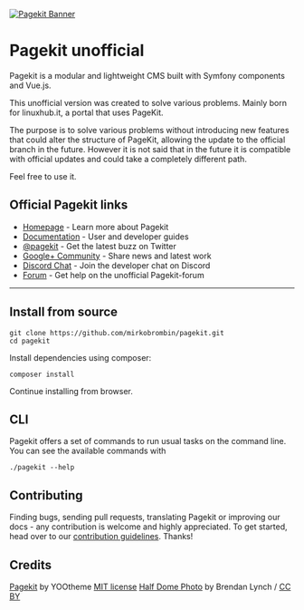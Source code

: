 [![Pagekit Banner](https://cloud.githubusercontent.com/assets/1716665/14317675/ba034b8c-fc09-11e5-81ed-f10f37d86ea5.png)](https://pagekit.com)

# Pagekit unofficial
Pagekit is a modular and lightweight CMS built with Symfony components and Vue.js.

This unofficial version was created to solve various problems. Mainly born for linuxhub.it, a portal that uses PageKit.

The purpose is to solve various problems without introducing new features that could alter the structure of PageKit, allowing the update to the official branch in the future. However it is not said that in the future it is compatible with official updates and could take a completely different path.

Feel free to use it.

## Official Pagekit links
* [Homepage](http://pagekit.com) - Learn more about Pagekit
* [Documentation](http://pagekit.com/docs) - User and developer guides
* [@pagekit](https://twitter.com/pagekit) - Get the latest buzz on Twitter
* [Google+ Community](https://plus.google.com/communities/104125443335488004107) - Share news and latest work
* [Discord Chat](https://discord.gg/e7Kw47E) - Join the developer chat on Discord
* [Forum](https://pagekit-forum.org) - Get help on the unofficial Pagekit-forum

---

## Install from source
```
git clone https://github.com/mirkobrombin/pagekit.git
cd pagekit
```
Install dependencies using composer:
```
composer install
```
Continue installing from browser.

## CLI

Pagekit offers a set of commands to run usual tasks on the command line. You can see the available commands with
```
./pagekit --help
```

## Contributing

Finding bugs, sending pull requests, translating Pagekit or improving our docs -
any contribution is welcome and highly appreciated. To get started, head over
to our [contribution guidelines](.github/CONTRIBUTING.md). Thanks!


## Credits

[Pagekit](http://www.pagekit.com) by YOOtheme [MIT license](LICENSE)
[Half Dome Photo](http://www.youseethenew.com/landscape-outdoors/) by Brendan Lynch / [CC BY](http://creativecommons.org/licenses/by-nd/4.0/)
